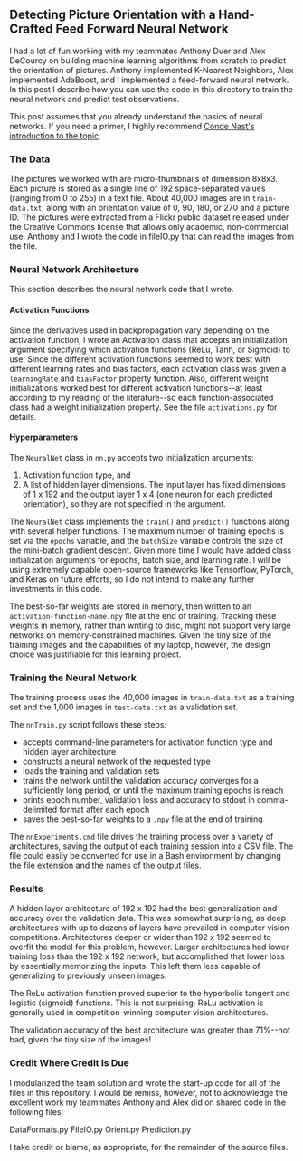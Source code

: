 ## Detecting Picture Orientation with a Hand-Crafted Feed Forward Neural Network
I had a lot of fun working with my teammates Anthony Duer and Alex DeCourcy on building machine learning algorithms from scratch to predict the orientation of pictures. Anthony implemented K-Nearest Neighbors, Alex implemented AdaBoost, and I implemented a feed-forward neural network. In this post I describe how you can use the code in this directory to train the neural network and predict test observations. 

This post assumes that you already understand the basics of neural networks. If you need a primer, I highly recommend [Conde Nast's introduction to the topic](https://technology.condenast.com/story/a-neural-network-primer).
### The Data
The pictures we worked with are micro-thumbnails of dimension 8x8x3. Each picture is stored as a single line of 192 space-separated values (ranging from 0 to 255) in a text file. About 40,000 images are in `train-data.txt`, along with an orientation value of 0, 90, 180, or 270 and a picture ID. The pictures were extracted from a Flickr public dataset released under the Creative Commons license that allows only academic, non-commercial use. Anthony and I wrote the code in fileIO.py that can read the images from the file.
### Neural Network Architecture
This section describes the neural network code that I wrote.
#### Activation Functions
Since the derivatives used in backpropagation vary depending on the activation function, I wrote an Activation class that accepts an initialization argument specifying which activation functions (ReLu, Tanh, or Sigmoid) to use. Since the different activation functions seemed to work best with different learning rates and bias factors, each activation class was given a `learningRate` and `biasFactor` property function. Also, different weight initializations worked best for different activation functions--at least according to my reading of the literature--so each function-associated class had a weight initialization property. See the file `activations.py` for details.
#### Hyperparameters
The `NeuralNet` class in `nn.py` accepts two initialization arguments:
1. Activation function type, and
2. A list of hidden layer dimensions. The input layer has fixed dimensions of 1 x 192 and the output layer 1 x 4 (one neuron for each predicted orientation), so they are not specified in the argument.

The `NeuralNet` class implements the `train()` and `predict()` functions along with several helper functions. The maximum number of training epochs is set via the `epochs` variable, and the `batchSize` variable controls the size of the mini-batch gradient descent. Given more time I would have added class initialization arguments for epochs, batch size, and learning rate. I will be using extremely capable open-source frameworks like Tensorflow, PyTorch, and Keras on future efforts, so I do not intend to make any further investments in this code. 

The best-so-far weights are stored in memory, then written to an `activation-function-name.npy` file at the end of training. Tracking these weights in memory, rather than writing to disc, might not support very large networks on memory-constrained machines. Given the tiny size of the training images and the capabilities of my laptop, however, the design choice was justifiable for this learning project.
### Training the Neural Network
The training process uses the 40,000 images in `train-data.txt` as a training set and the 1,000 images in `test-data.txt` as a validation set.

The `nnTrain.py` script follows these steps:
+ accepts command-line parameters for activation function type and hidden layer architecture
+ constructs a neural network of the requested type
+ loads the training and validation sets
+ trains the network until the validation accuracy converges for a sufficiently long period, or until the maximum training epochs is reach
+ prints epoch number, validation loss and accuracy to stdout in comma-delimited format after each epoch
+ saves the best-so-far weights to a `.npy` file at the end of training

The `nnExperiments.cmd` file drives the training process over a variety of architectures, saving the output of each training session into a CSV file. The file could easily be converted for use in a Bash environment by changing the file extension and the names of the output files.
### Results
A hidden layer architecture of 192 x 192 had the best generalization and accuracy over the validation data. This was somewhat surprising, as deep architectures with up to dozens of layers have prevailed in computer vision competitions. Architectures deeper or wider than 192 x 192 seemed to overfit the model for this problem, however. Larger architectures had lower training loss than the 192 x 192 network, but accomplished that lower loss by essentially memorizing the inputs. This left them less capable of generalizing to previously unseen images.

The ReLu activation function proved superior to the hyperbolic tangent and logistic (sigmoid) functions. This is not surprising; ReLu activation is generally used in competition-winning computer vision architectures. 

The validation accuracy of the best architecture was greater than 71%--not bad, given the tiny size of the images!
### Credit Where Credit Is Due
I modularized the team solution and wrote the start-up code for all of the files in this repository. I would be remiss, however, not to acknowledge the excellent work my teammates Anthony and Alex did on shared code in the following files:

DataFormats.py
FileIO.py
Orient.py
Prediction.py

I take credit or blame, as appropriate, for the remainder of the source files.
